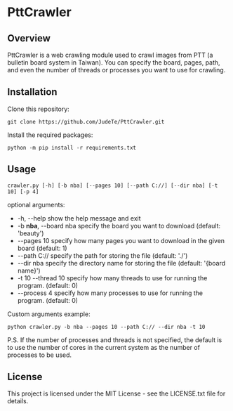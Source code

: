 # PttCrawler

## Overview
PttCrawler is a web crawling module used to crawl images from PTT (a bulletin board system in Taiwan). You can specify the board, pages, path, and even the number of threads or processes you want to use for crawling.

## Installation
Clone this repository:
```
git clone https://github.com/JudeTe/PttCrawler.git
```

Install the required packages:
```
python -m pip install -r requirements.txt
```

## Usage
```
crawler.py [-h] [-b nba] [--pages 10] [--path C://] [--dir nba] [-t 10] [-p 4]
```

optional arguments:
*  -h, --help            show the help message and exit  
*  -b **nba**, --board nba  specify the board you want to download (default: 'beauty')  
*  --pages 10  specify how many pages you want to download in the given board (default: 1)  
*  --path C://  specify the path for storing the file (default: './')  
*  --dir nba specify the directory name for storing the file (default: '{board name}')  
*  -t 10 --thread 10 specify how many threads to use for running the program. (default: 0)  
*  --process 4 specify how many processes to use for running the program. (default: 0)  


Custom arguments example:
```
python crawler.py -b nba --pages 10 --path C:// --dir nba -t 10
```

P.S. If the number of processes and threads is not specified, the default is to use the number of cores in the current system as the number of processes to be used.

## License
This project is licensed under the MIT License - see the LICENSE.txt file for details.

